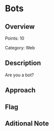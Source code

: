 # Bots
## Overview 
Points: 10

Category: Web
## Description
Are you a bot?
## Approach
    
## Flag

## Aditional Note

